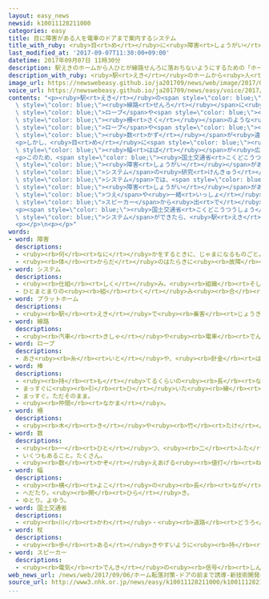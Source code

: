 ```yaml
---
layout: easy_news
newsid: k10011128211000
categories: easy
title: 目に障害がある人を電車のドアまで案内するシステム
title_with_ruby: <ruby>目<rt>め</rt></ruby>に<ruby>障害<rt>しょうがい</rt></ruby>がある<ruby>人<rt>ひと</rt></ruby>を<ruby>電車<rt>でんしゃ</rt></ruby>のドアまで<ruby>案内<rt>あんない</rt></ruby>するシステム
last_modified_at: '2017-09-07T11:30:00+09:00'
datetime: 2017年09月07日 11時30分
description: 駅えきのホームから人ひとが線路せんろに落おちないようにするための「ホームドア」の中なかには、ロープや棒ぼうを使つかった柵さくのような物ものもあります。
description_with_ruby: <ruby>駅<rt>えき</rt></ruby>のホームから<ruby>人<rt>ひと</rt></ruby>が<ruby>線路<rt>せんろ</rt></ruby>に<ruby>落<rt>お</rt></ruby>ちないようにするための「ホームドア」の<ruby>中<rt>なか</rt></ruby>には、ロープや<ruby>棒<rt>ぼう</rt></ruby>を<ruby>使<rt>つか</rt></ruby>った<ruby>柵<rt>さく</rt></ruby>のような<ruby>物<rt>もの</rt></ruby>もあります。
image_url: https://newswebeasy.github.io/ja201709/news/web/image/2017/09/07/k10011128211000.jpg
voice_url: https://newswebeasy.github.io/ja201709/news/easy/voice/2017/09/07/k10011128211000.mp3
contents: "<p><ruby>駅<rt>えき</rt></ruby>の<span style=\"color: blue;\">ホーム</span>から<ruby>人<rt>ひと</rt></ruby>が<span\
  \ style=\"color: blue;\"><ruby>線路<rt>せんろ</rt></ruby></span>に<ruby>落<rt>お</rt></ruby>ちないようにするための「ホームドア」の<ruby>中<rt>なか</rt></ruby>には、<span\
  \ style=\"color: blue;\">ロープ</span>や<span style=\"color: blue;\"><ruby>棒<rt>ぼう</rt></ruby></span>を<ruby>使<rt>つか</rt></ruby>った<span\
  \ style=\"color: blue;\"><ruby>柵<rt>さく</rt></ruby></span>のような<ruby>物<rt>もの</rt></ruby>もあります。<ruby>電車<rt>でんしゃ</rt></ruby>が<ruby>来<rt>く</rt></ruby>ると<span\
  \ style=\"color: blue;\">ロープ</span>や<span style=\"color: blue;\"><ruby>棒<rt>ぼう</rt></ruby></span>が<ruby>上<rt>あ</rt></ruby>がって、<ruby>電車<rt>でんしゃ</rt></ruby>に<ruby>乗<rt>の</rt></ruby>ることができます。ドアの<ruby>場所<rt>ばしょ</rt></ruby>や<span\
  \ style=\"color: blue;\"><ruby>数<rt>かず</rt></ruby></span>が<ruby>違<rt>ちが</rt></ruby>う<ruby>電車<rt>でんしゃ</rt></ruby>が<ruby>来<rt>き</rt></ruby>ても<ruby>使<rt>つか</rt></ruby>うことができます。</p>\n\
  <p>しかし、<ruby>目<rt>め</rt></ruby>に<span style=\"color: blue;\"><ruby>障害<rt>しょうがい</rt></ruby></span>がある<ruby>人<rt>ひと</rt></ruby>は、このようなホームドアは<span\
  \ style=\"color: blue;\"><ruby>幅<rt>はば</rt></ruby></span>が<ruby>広<rt>ひろ</rt></ruby>いため、<ruby>電車<rt>でんしゃ</rt></ruby>のドアがどこにあるかわかりにくいと<ruby>言<rt>い</rt></ruby>っています。</p>\n\
  <p>このため、<span style=\"color: blue;\"><ruby>国土交通省<rt>こくどこうつうしょう</rt></ruby></span>は、<ruby>目<rt>め</rt></ruby>に<span\
  \ style=\"color: blue;\"><ruby>障害<rt>しょうがい</rt></ruby></span>がある<ruby>人<rt>ひと</rt></ruby>を<ruby>電車<rt>でんしゃ</rt></ruby>のドアの<ruby>前<rt>まえ</rt></ruby>まで<ruby>案内<rt>あんない</rt></ruby>する<span\
  \ style=\"color: blue;\">システム</span>の<ruby>研究<rt>けんきゅう</rt></ruby>を<ruby>始<rt>はじ</rt></ruby>めました。この<span\
  \ style=\"color: blue;\">システム</span>では、<span style=\"color: blue;\">ホーム</span>にあるカメラが、<ruby>目<rt>め</rt></ruby>に<span\
  \ style=\"color: blue;\"><ruby>障害<rt>しょうがい</rt></ruby></span>がある<ruby>人<rt>ひと</rt></ruby>が<ruby>持<rt>も</rt></ruby>っている<ruby>白<rt>しろ</rt></ruby>い<span\
  \ style=\"color: blue;\">つえ</span>や<ruby>一緒<rt>いっしょ</rt></ruby>にいる<ruby>犬<rt>いぬ</rt></ruby>を<ruby>見<rt>み</rt></ruby>つけます。そして、<span\
  \ style=\"color: blue;\">スピーカー</span>から<ruby>出<rt>で</rt></ruby>る<ruby>声<rt>こえ</rt></ruby>で<ruby>電車<rt>でんしゃ</rt></ruby>のドアまで<ruby>案内<rt>あんない</rt></ruby>します。</p>\n\
  <p><span style=\"color: blue;\"><ruby>国土交通省<rt>こくどこうつうしょう</rt></ruby></span>は、<ruby>新<rt>あたら</rt></ruby>しい<span\
  \ style=\"color: blue;\">システム</span>ができたら、<ruby>駅<rt>えき</rt></ruby>でテストをしたあと<ruby>使<rt>つか</rt></ruby>うことにしたいと<ruby>言<rt>い</rt></ruby>っています。</p>\n\
  <p></p>\n<p></p>"
words:
- word: 障害
  descriptions:
  - <ruby><rb>何</rb><rt>なに</rt></ruby>かをするときに、じゃまになるものごと。さまたげ。
  - <ruby><rb>体</rb><rt>からだ</rt></ruby>のはたらきに<ruby><rb>故障</rb><rt>こしょう</rt></ruby>があること。
- word: システム
  descriptions:
  - <ruby><rb>仕組</rb><rt>しく</rt></ruby>み。<ruby><rb>組織</rb><rt>そしき</rt></ruby>。
  - ひとまとまりの<ruby><rb>組</rb><rt>く</rt></ruby>み<ruby><rb>合</rb><rt>あ</rt></ruby>わせ。
- word: プラットホーム
  descriptions:
  - <ruby><rb>駅</rb><rt>えき</rt></ruby>で<ruby><rb>乗客</rb><rt>じょうきゃく</rt></ruby>が<ruby><rb>乗</rb><rt>の</rt></ruby>り<ruby><rb>降</rb><rt>お</rt></ruby>りする<ruby><rb>場所</rb><rt>ばしょ</rt></ruby>。ホーム。
- word: 線路
  descriptions:
  - <ruby><rb>汽車</rb><rt>きしゃ</rt></ruby>や<ruby><rb>電車</rb><rt>でんしゃ</rt></ruby>が<ruby><rb>通</rb><rt>とお</rt></ruby>る<ruby><rb>道筋</rb><rt>みちすじ</rt></ruby>。レール。
- word: ロープ
  descriptions:
  - あさ<ruby><rb>糸</rb><rt>いと</rt></ruby>や、<ruby><rb>針金</rb><rt>はりがね</rt></ruby>などを<ruby><rb>太</rb><rt>ふと</rt></ruby>くよった<ruby><rb>丈夫</rb><rt>じょうぶ</rt></ruby>なつな。
- word: 棒
  descriptions:
  - <ruby><rb>持</rb><rt>も</rt></ruby>てるくらいの<ruby><rb>長</rb><rt>なが</rt></ruby>さの、<ruby><rb>細長</rb><rt>ほそなが</rt></ruby>い<ruby><rb>木</rb><rt>き</rt></ruby>や<ruby><rb>竹</rb><rt>たけ</rt></ruby>や<ruby><rb>金属</rb><rt>きんぞく</rt></ruby>。
  - まっすぐに<ruby><rb>引</rb><rt>ひ</rt></ruby>いた<ruby><rb>線</rb><rt>せん</rt></ruby>。
  - まっすぐ。ただそのまま。
  - <ruby><rb>仲間</rb><rt>なかま</rt></ruby>。
- word: 柵
  descriptions:
  - <ruby><rb>木</rb><rt>き</rt></ruby>や<ruby><rb>竹</rb><rt>たけ</rt></ruby>などを<ruby><rb>立</rb><rt>た</rt></ruby>て、<ruby><rb>横木</rb><rt>よこぎ</rt></ruby>を<ruby><rb>打</rb><rt>う</rt></ruby>ちつけて<ruby><rb>作</rb><rt>つく</rt></ruby>った<ruby><rb>囲</rb><rt>かこ</rt></ruby>い。
- word: 数
  descriptions:
  - <ruby><rb>一</rb><rt>ひと</rt></ruby>つ、<ruby><rb>二</rb><rt>ふた</rt></ruby>つ、<ruby><rb>三</rb><rt>みっ</rt></ruby>つなどと<ruby><rb>数</rb><rt>かぞ</rt></ruby>えた<ruby><rb>物</rb><rt>もの</rt></ruby>の<ruby><rb>数量</rb><rt>すうりょう</rt></ruby>。すう。
  - いくつもあること。たくさん。
  - <ruby><rb>数</rb><rt>かぞ</rt></ruby>えあげる<ruby><rb>値打</rb><rt>ねう</rt></ruby>ちのあるもの。なかま。
- word: 幅
  descriptions:
  - <ruby><rb>横</rb><rt>よこ</rt></ruby>の<ruby><rb>長</rb><rt>なが</rt></ruby>さ。
  - へだたり。<ruby><rb>開</rb><rt>ひら</rt></ruby>き。
  - ゆとり。よゆう。
- word: 国土交通省
  descriptions:
  - <ruby><rb>川</rb><rt>かわ</rt></ruby>・<ruby><rb>道路</rb><rt>どうろ</rt></ruby>・<ruby><rb>建物</rb><rt>たてもの</rt></ruby>などに<ruby><rb>関</rb><rt>かん</rt></ruby>する<ruby><rb>仕事</rb><rt>しごと</rt></ruby>や、<ruby><rb>交通</rb><rt>こうつう</rt></ruby>・<ruby><rb>荷物</rb><rt>にもつ</rt></ruby>の<ruby><rb>運送</rb><rt>うんそう</rt></ruby>などに<ruby><rb>関</rb><rt>かん</rt></ruby>する<ruby><rb>仕事</rb><rt>しごと</rt></ruby>をする<ruby><rb>国</rb><rt>くに</rt></ruby>の<ruby><rb>役所</rb><rt>やくしょ</rt></ruby>。<ruby><rb>国交省</rb><rt>こっこうしょう</rt></ruby>。
- word: 杖
  descriptions:
  - <ruby><rb>歩</rb><rt>ある</rt></ruby>きやすいように<ruby><rb>持</rb><rt>も</rt></ruby>つ、<ruby><rb>細長</rb><rt>ほそなが</rt></ruby>い<ruby><rb>棒</rb><rt>ぼう</rt></ruby>。ステッキ。
- word: スピーカー
  descriptions:
  - <ruby><rb>電気</rb><rt>でんき</rt></ruby>の<ruby><rb>信号</rb><rt>しんごう</rt></ruby>を、<ruby><rb>音声</rb><rt>おんせい</rt></ruby>に<ruby><rb>変</rb><rt>か</rt></ruby>えて<ruby><rb>聞</rb><rt>き</rt></ruby>かせるための<ruby><rb>器械</rb><rt>きかい</rt></ruby>。
web_news_url: /news/web/2017/09/06/ホーム転落対策-ドアの前まで誘導-新技術開発へ/
source_url: http://www3.nhk.or.jp/news/easy/k10011128211000/k10011128211000.html
...
```

